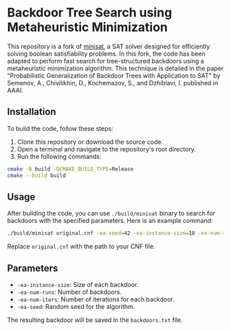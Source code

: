 # Backdoor Tree Search using Metaheuristic Minimization

This repository is a fork of [minisat](https://github.com/master-keying/minisat), a SAT solver designed for efficiently solving boolean satisfiability problems.
In this fork, the code has been adapted to perform fast search for tree-structured backdoors using a metaheuristic minimization algorithm.
This technique is detailed in the paper "Probabilistic Generalization of Backdoor Trees with Application to SAT" by Semenov, A., Chivilikhin, D., Kochemazov, S., and Dzhiblavi, I. published in AAAI.

## Installation

To build the code, follow these steps:

1. Clone this repository or download the source code.
2. Open a terminal and navigate to the repository's root directory.
3. Run the following commands:

```sh
cmake -B build -DCMAKE_BUILD_TYPE=Release
cmake --build build
```

## Usage

After building the code, you can use `./build/minisat` binary to search for backdoors with the specified parameters.
Here is an example command:

```sh
./build/minisat original.cnf -ea-seed=42 -ea-instance-size=10 -ea-num-runs=100 -ea-num-iters=1000
```

Replace `original.cnf` with the path to your CNF file.

## Parameters

- `-ea-instance-size`: Size of each backdoor.
- `-ea-num-runs`: Number of backdoors.
- `-ea-num-iters`: Number of iterations for each backdoor.
- `-ea-seed`: Random seed for the algorithm.

The resulting backdoor will be saved in the `backdoors.txt` file.
